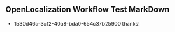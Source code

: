 ## OpenLocalization Workflow Test MarkDown
* 1530d46c-3cf2-40a8-bda0-654c37b25900 
thanks!<!--HONumber=Mar16_HO3-->
